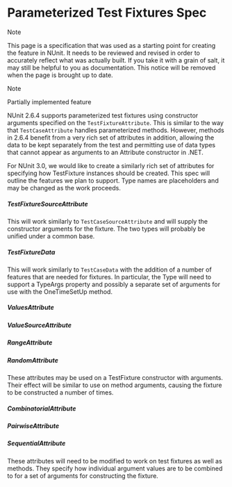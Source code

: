 # Parameterized Test Fixtures Spec


> [!NOTE]
> This page is a specification that was used as a starting point for creating the feature in NUnit. It needs to be reviewed and revised in order to accurately reflect what was actually built. If you take it with a grain of salt, it may still be helpful to you as documentation. This notice will be removed when the page is brought up to date.

> [!NOTE]
> Partially implemented feature

NUnit 2.6.4 supports parameterized test fixtures using constructor arguments specified on the `TestFixtureAttribute`. This is similar to the way that `TestCaseAttribute` handles parameterized methods. However, methods in 2.6.4 benefit from a very rich set of attributes in addition, allowing the data to be kept separately from the test and permitting use of data types that cannot appear as arguments to an Attribute constructor in .NET.

For NUnit 3.0, we would like to create a similarly rich set of attributes for specifying how TestFixture instances should be created. This spec will outline the features we plan to support. Type names are placeholders and may be changed as the work proceeds.

##### TestFixtureSourceAttribute

This will work similarly to `TestCaseSourceAttribute` and will supply the constructor arguments for the fixture. The two types will probably be unified under a common base.

##### TestFixtureData

This will work similarly to `TestCaseData` with the addition of a number of features that are needed for fixtures. In particular, the Type will need to support a TypeArgs property and possibly a separate set of arguments for use with the OneTimeSetUp method.

##### ValuesAttribute
##### ValueSourceAttribute
##### RangeAttribute
##### RandomAttribute
These attributes may be used on a TestFixture constructor with arguments. Their effect will be similar to use on method arguments, causing the fixture to be constructed a number of times.

##### CombinatorialAttribute
##### PairwiseAttribute
##### SequentialAttribute

These attributes will need to be modified to work on test fixtures as well as methods. They specify how individual argument values are to be combined to for a set of arguments for constructing the fixture.
